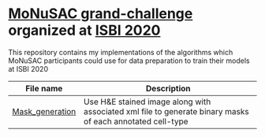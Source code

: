 # [MoNuSAC grand-challenge](https://monusac-2020.grand-challenge.org/) organized at [ISBI 2020](http://2020.biomedicalimaging.org/)

This repository contains my implementations of the algorithms which MoNuSAC participants could use for data preparation to train their models at ISBI 2020

| **File name** | **Description** |
| ------------- | ------------- |
| [Mask_generation](https://github.com/ruchikaverma-iitg/MoNuSAC/blob/master/Mask_generation.ipynb) | Use H&E stained image along with associated xml file to generate binary masks of each annotated cell-type|
